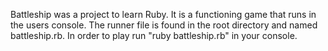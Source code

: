 Battleship was a project to learn Ruby. It is a functioning game that runs in the users console. The runner file is found in the root directory and named battleship.rb. In order to play run "ruby battleship.rb" in your console.
